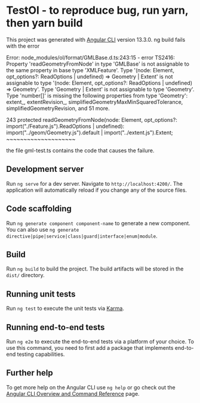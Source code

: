 # TestOl - to reproduce bug, run yarn, then yarn build

This project was generated with [Angular CLI](https://github.com/angular/angular-cli) version 13.3.0.
ng build fails with the error 

Error: node_modules/ol/format/GMLBase.d.ts:243:15 - error TS2416: Property 'readGeometryFromNode' in type 'GMLBase' is not assignable to the same property in base type 'XMLFeature'.
  Type '(node: Element, opt_options?: ReadOptions | undefined) => Geometry | Extent' is not assignable to type '(node: Element, opt_options?: ReadOptions | undefined) => Geometry'.
    Type 'Geometry | Extent' is not assignable to type 'Geometry'.
      Type 'number[]' is missing the following properties from type 'Geometry': extent_, extentRevision_, simplifiedGeometryMaxMinSquaredTolerance, simplifiedGeometryRevision, and 51 more.

243     protected readGeometryFromNode(node: Element, opt_options?: import("./Feature.js").ReadOptions | undefined): import("../geom/Geometry.js").default | import("../extent.js").Extent;
                  ~~~~~~~~~~~~~~~~~~~~

the file gml-test.ts contains the code that causes the failure.


## Development server

Run `ng serve` for a dev server. Navigate to `http://localhost:4200/`. The application will automatically reload if you change any of the source files.

## Code scaffolding

Run `ng generate component component-name` to generate a new component. You can also use `ng generate directive|pipe|service|class|guard|interface|enum|module`.

## Build

Run `ng build` to build the project. The build artifacts will be stored in the `dist/` directory.

## Running unit tests

Run `ng test` to execute the unit tests via [Karma](https://karma-runner.github.io).

## Running end-to-end tests

Run `ng e2e` to execute the end-to-end tests via a platform of your choice. To use this command, you need to first add a package that implements end-to-end testing capabilities.

## Further help

To get more help on the Angular CLI use `ng help` or go check out the [Angular CLI Overview and Command Reference](https://angular.io/cli) page.
